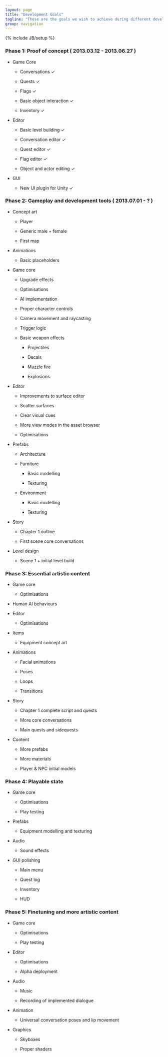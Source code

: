```yaml
---
layout: page
title: "Development Goals"
tagline: "These are the goals we wish to achieve during different development phases"
group: navigation
---
```

{% include JB/setup %}

### Phase 1: Proof of concept ( 2013.03.12 - 2013.06.27 )

- Game Core

	- Conversations &#x2713;
	
	- Quests &#x2713;
	
	- Flags &#x2713;
	
	- Basic object interaction &#x2713;
	
	- Inventory &#x2713;
	
- Editor
	
	- Basic level building &#x2713;
	
	- Conversation editor &#x2713;
	
	- Quest editor &#x2713;
	
	- Flag editor &#x2713;
	
	- Object and actor editing &#x2713;
	
- GUI
	
	- New UI plugin for Unity &#x2713;

### Phase 2: Gameplay and development tools ( 2013.07.01 - ? )

- Concept art
	
	- Player
	
	- Generic male + female
	
	- First map

- Animations

	- Basic placeholders

- Game core
	
	- Upgrade effects
	
	- Optimisations
	
	- AI implementation
	
	- Proper character controls
	
	- Camera movement and raycasting
	
	- Trigger logic
	
	- Basic weapon effects
	
		- Projectiles

		- Decals
		
		- Muzzle fire
		
		- Explosions
		
- Editor

	- Improvements to surface editor
	
	- Scatter surfaces
	
	- Clear visual cues
	
	- More view modes in the asset browser
	
	- Optimisations
	
- Prefabs
	
	- Architecture
	
	- Furniture
	
		- Basic modelling 
		
		- Texturing
	
	- Environment
		
		- Basic modelling
		
		- Texturing
		
- Story
	
	- Chapter 1 outline
	
	- First scene core conversations
	
- Level design
	
	- Scene 1 + initial level build

### Phase 3: Essential artistic content

- Game core

	- Optimisations
	
- Human AI behaviours

- Editor
	
	- Optimisations
	
- Items
	
	- Equipment concept art 
	
- Animations
	
	- Facial animations
	
	- Poses
	
	- Loops
	
	- Transitions
	
- Story
	
	- Chapter 1 complete script and quests
	
	- More core conversations
	
	- Main quests and sidequests
	
- Content
	
	- More prefabs
	
	- More materials
	
	- Player & NPC initial models

### Phase 4: Playable state

- Game core
	
	- Optimisations
	
	- Play testing
	
- Prefabs
	
	- Equipment modelling and texturing
	
- Audio
	
	- Sound effects
	
- GUI polishing
	
	- Main menu 
	
	- Quest log
	
	- Inventory
	
	- HUD

### Phase 5: Finetuning and more artistic content

- Game core
	
	- Optimisations
	
	- Play testing
	
- Editor
	
	- Optimisations
	
	- Alpha deployment
	
- Audio
	
	- Music
	
	- Recording of implemented dialogue
	
- Animation
	
	- Universal conversation poses and lip movement
	
- Graphics
	
	- Skyboxes
	
	- Proper shaders
